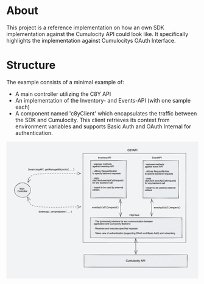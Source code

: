 # About

This project is a reference implementation on how an own SDK implementation against the Cumulocity API could look like. It specifically highlights the implementation against Cumulocitys OAuth Interface.

# Structure

The example consists of a minimal example of:
- A main controller utilizing the C8Y API
- An implementation of the Inventory- and Events-API (with one sample each)
- A component named 'c8yClient' which encapsulates the traffic between the SDK and Cumulocity. This client retrieves its context from environment variables and supports Basic Auth and OAuth Internal for authentication.

![Components](Components.png "Components")